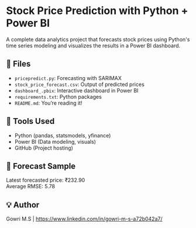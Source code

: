 # Stock Price Prediction with Python + Power BI

A complete data analytics project that forecasts stock prices using Python's time series modeling and visualizes the results in a Power BI dashboard.

## 📁 Files
- `pricepredict.py`: Forecasting with SARIMAX
- `stock_price_forecast.csv`: Output of predicted prices
- `dashboard_.pbix`: Interactive dashboard in Power BI
- `requirements.txt`: Python packages
- `README.md`: You’re reading it!

## 🧠 Tools Used
- Python (pandas, statsmodels, yfinance)
- Power BI (Data modeling, visuals)
- GitHub (Project hosting)

## 🔮 Forecast Sample
Latest forecasted price: ₹232.90  
Average RMSE: 5.78

## 💡 Author
Gowri M.S | https://www.linkedin.com/in/gowri-m-s-a72b042a7/
